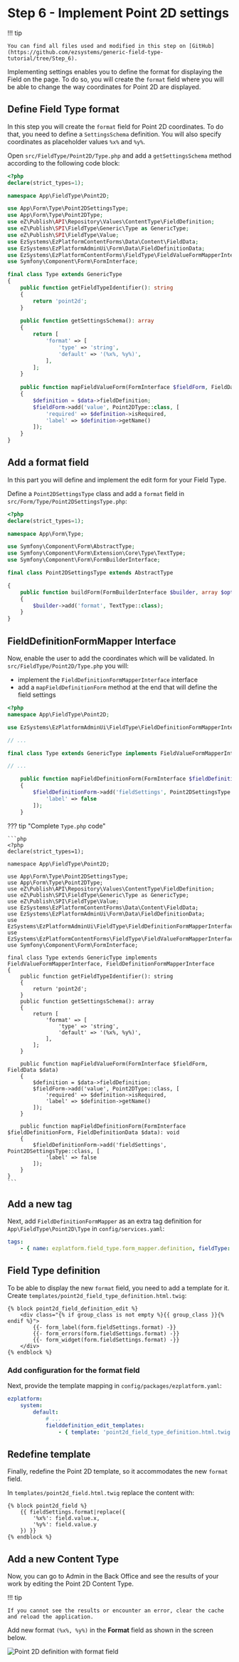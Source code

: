 # Step 6 - Implement Point 2D settings

!!! tip

    You can find all files used and modified in this step on [GitHub](https://github.com/ezsystems/generic-field-type-tutorial/tree/Step_6).

Implementing settings enables you to define the format for displaying the Field on the page.
To do so, you will create the `format` field where you will be able to change the way coordinates for Point 2D are displayed.

## Define Field Type format

In this step you will create the `format` field for Point 2D coordinates.
To do that, you need to define a `SettingsSchema` definition.
You will also specify coordinates as placeholder values `%x%` and `%y%`.

Open `src/FieldType/Point2D/Type.php` and add a `getSettingsSchema` method according to the following code block:

```php hl_lines="23 24 25 26 27 28 29 30 31"
<?php
declare(strict_types=1);

namespace App\FieldType\Point2D;

use App\Form\Type\Point2DSettingsType;
use App\Form\Type\Point2DType;
use eZ\Publish\API\Repository\Values\ContentType\FieldDefinition;
use eZ\Publish\SPI\FieldType\Generic\Type as GenericType;
use eZ\Publish\SPI\FieldType\Value;
use EzSystems\EzPlatformContentForms\Data\Content\FieldData;
use EzSystems\EzPlatformAdminUi\Form\Data\FieldDefinitionData;
use EzSystems\EzPlatformContentForms\FieldType\FieldValueFormMapperInterface;
use Symfony\Component\Form\FormInterface;

final class Type extends GenericType
{
    public function getFieldTypeIdentifier(): string
    {
        return 'point2d';
    }
    
    public function getSettingsSchema(): array
    {
        return [
            'format' => [
                'type' => 'string',
                'default' => '(%x%, %y%)',
            ],
        ];
    }
    
    public function mapFieldValueForm(FormInterface $fieldForm, FieldData $data)
    {
        $definition = $data->fieldDefinition;
        $fieldForm->add('value', Point2DType::class, [
            'required' => $definition->isRequired,
            'label' => $definition->getName()
        ]);
    }
}
```

## Add a format field

In this part you will define and implement the edit form for your Field Type. 

Define a `Point2DSettingsType` class and add a `format` field in `src/Form/Type/Point2DSettingsType.php`:

```php
<?php
declare(strict_types=1);

namespace App\Form\Type;

use Symfony\Component\Form\AbstractType;
use Symfony\Component\Form\Extension\Core\Type\TextType;
use Symfony\Component\Form\FormBuilderInterface;

final class Point2DSettingsType extends AbstractType

{
    public function buildForm(FormBuilderInterface $builder, array $options)
    {
        $builder->add('format', TextType::class);
    }
}
```

## FieldDefinitionFormMapper Interface

Now, enable the user to add the coordinates which will be validated.
In `src/FieldType/Point2D/Type.php` you will:
 
- implement the `FieldDefinitionFormMapperInterface` interface
- add a `mapFieldDefinitionForm` method at the end that will define the field settings

```php
<?php
namespace App\FieldType\Point2D;

use EzSystems\EzPlatformAdminUi\FieldType\FieldDefinitionFormMapperInterface;

// ...

final class Type extends GenericType implements FieldValueFormMapperInterface, FieldDefinitionFormMapperInterface

// ...

    public function mapFieldDefinitionForm(FormInterface $fieldDefinitionForm, FieldDefinitionData $data): void
    {
        $fieldDefinitionForm->add('fieldSettings', Point2DSettingsType::class, [
            'label' => false
        ]);
    }
```

??? tip "Complete `Type.php` code"

    ```php
    <?php
    declare(strict_types=1);
    
    namespace App\FieldType\Point2D;
    
    use App\Form\Type\Point2DSettingsType;
    use App\Form\Type\Point2DType;
    use eZ\Publish\API\Repository\Values\ContentType\FieldDefinition;
    use eZ\Publish\SPI\FieldType\Generic\Type as GenericType;
    use eZ\Publish\SPI\FieldType\Value;
    use EzSystems\EzPlatformContentForms\Data\Content\FieldData;
    use EzSystems\EzPlatformAdminUi\Form\Data\FieldDefinitionData;
    use EzSystems\EzPlatformAdminUi\FieldType\FieldDefinitionFormMapperInterface;
    use EzSystems\EzPlatformContentForms\FieldType\FieldValueFormMapperInterface;
    use Symfony\Component\Form\FormInterface;
    
    final class Type extends GenericType implements FieldValueFormMapperInterface, FieldDefinitionFormMapperInterface
    {
        public function getFieldTypeIdentifier(): string
        {
            return 'point2d';
        }
        public function getSettingsSchema(): array
        {
            return [
                'format' => [
                    'type' => 'string',
                    'default' => '(%x%, %y%)',
                ],
            ];
        }
        
        public function mapFieldValueForm(FormInterface $fieldForm, FieldData $data)
        {
            $definition = $data->fieldDefinition;
            $fieldForm->add('value', Point2DType::class, [
                'required' => $definition->isRequired,
                'label' => $definition->getName()
            ]);
        }
        
        public function mapFieldDefinitionForm(FormInterface $fieldDefinitionForm, FieldDefinitionData $data): void
        {
            $fieldDefinitionForm->add('fieldSettings', Point2DSettingsType::class, [
                'label' => false
            ]);
        }
    }
    ```

## Add a new tag

Next, add `FieldDefinitionFormMapper` as an extra tag definition for `App\FieldType\Point2D\Type` in `config/services.yaml`:

```yaml
tags:
    - { name: ezplatform.field_type.form_mapper.definition, fieldType: point2d }
```

## Field Type definition

To be able to display the new `format` field, you need to add a template for it.
Create `templates/point2d_field_type_definition.html.twig`:

```html+twig
{% block point2d_field_definition_edit %}
    <div class="{% if group_class is not empty %}{{ group_class }}{% endif %}">
        {{- form_label(form.fieldSettings.format) -}}
        {{- form_errors(form.fieldSettings.format) -}}
        {{- form_widget(form.fieldSettings.format) -}}
    </div>
{% endblock %}
```

### Add configuration for the format field

Next, provide the template mapping in `config/packages/ezplatform.yaml`:

```yaml
ezplatform:
    system:
        default:
            # ...
            fielddefinition_edit_templates:
                - { template: 'point2d_field_type_definition.html.twig', priority: 0 }
```

## Redefine template

Finally, redefine the Point 2D template, so it accommodates the new `format` field.

In `templates/point2d_field.html.twig` replace the content with:

```html+twig
{% block point2d_field %}
    {{ fieldSettings.format|replace({
        '%x%': field.value.x,
        '%y%': field.value.y
    }) }}
{% endblock %}
```

## Add a new Content Type

Now, you can go to Admin in the Back Office and see the results of your work by editing the Point 2D Content Type.

!!! tip

    If you cannot see the results or encounter an error, clear the cache and reload the application.

Add new format `(%x%, %y%)` in the **Format** field as shown in the screen below.

![Point 2D definition with format field](img/field_definition_format_field.png)
